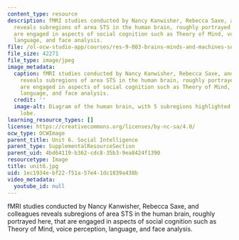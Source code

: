 ```yaml
---
content_type: resource
description: fMRI studies conducted by Nancy Kanwisher, Rebecca Saxe, and colleagues
  reveals subregions of area STS in the human brain, roughly portrayed here, that
  are engaged in aspects of social cognition such as Theory of Mind, voice perception,
  language, and face analysis.
file: /ol-ocw-studio-app/courses/res-9-003-brains-minds-and-machines-summer-course-summer-2015/1ec1934ebf22f51a57e41dc1839a438b_unit6.jpg
file_size: 42271
file_type: image/jpeg
image_metadata:
  caption: fMRI studies conducted by Nancy Kanwisher, Rebecca Saxe, and colleagues
    reveals subregions of area STS in the human brain, roughly portrayed here, that
    are engaged in aspects of social cognition such as Theory of Mind, voice perception,
    language, and face analysis.
  credit: ''
  image-alt: Diagram of the human brain, with 5 subregions highlighted along the temporal
    lobe.
learning_resource_types: []
license: https://creativecommons.org/licenses/by-nc-sa/4.0/
ocw_type: OCWImage
parent_title: Unit 6. Social Intelligence
parent_type: SupplementalResourceSection
parent_uid: 4bd64119-b362-cdc8-35b3-9ea8424f1390
resourcetype: Image
title: unit6.jpg
uid: 1ec1934e-bf22-f51a-57e4-1dc1839a438b
video_metadata:
  youtube_id: null
---
```

fMRI studies conducted by Nancy Kanwisher, Rebecca Saxe, and colleagues reveals subregions of area STS in the human brain, roughly portrayed here, that are engaged in aspects of social cognition such as Theory of Mind, voice perception, language, and face analysis.